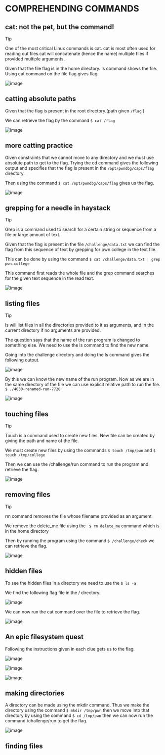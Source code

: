 # COMPREHENDING COMMANDS

## cat: not the pet, but the command!

> [!TIP]
> One of the most critical Linux commands is cat. cat is most often used for reading out files.cat will concatenate (hence the name) multiple files if provided multiple arguments.



Given that the file flag is in the home directory. ls command shows the file. Using cat command on the file flag gives flag.

![image](https://github.com/user-attachments/assets/27b93c20-3cbf-4f4e-b3bc-3b86741fe601)

## catting absolute paths

Given that the flag is present in the root directory.(path given `/flag` )

We can retrieve the flag by the command `$ cat /flag`

![image](https://github.com/user-attachments/assets/fdb8d160-3c11-4f53-b75f-9d8c4803e5ea)

## more catting practice

Given constraints that we cannot move to any directory and we must use absolute path to get to the flag.
Trying the cd command gives the following output and specifies that the flag is present in the `/opt/pwndbg/caps/flag` directory.

Then using the command `$ cat /opt/pwndbg/caps/flag` gives us the flag.

![image](https://github.com/user-attachments/assets/0304be11-0c6d-4d27-9442-ad5845075573)

## grepping for a needle in haystack

> [!TIP]
> Grep is a command used to search for a certain string or sequence from a file or large amount of text.

Given that the flag is present in the file `/challenge/data.txt` we can find the flag from this sequence of text by grepping for pwn.college in the text file.

This can be done by using the command `$ cat /challenge/data.txt | grep pwn.college`

This command first reads the whole file and the grep command searches for the given text sequence in the read text.


![image](https://github.com/user-attachments/assets/13f813b6-02cf-4dd4-a0df-9a28aed18041)

## listing files

> [!TIP]
> ls will list files in all the directories provided to it as arguments, and in the current directory if no arguments are provided.

The question says that the name of the run program is changed to something else. We need to use the ls command to find the new name.

Going into the challenge directory and doing the ls command gives the following output.

![image](https://github.com/user-attachments/assets/5add234a-5859-4ab5-a69e-bd6a3544bdfa)

By this we can know the new name of the run program. Now as we are in the same directory of the file we can use explicit relative path to run the file. `$ ./4030-renamed-run-7720`

![image](https://github.com/user-attachments/assets/d5231894-b845-4df5-8e9d-45815842284c)


## touching files

> [!TIP]
> Touch is a command used to create new files. New file can be created by giving the path and name of the file.


We must create new files by using the commands `$ touch /tmp/pwn` and `$ touch /tmp/college`

Then we can use the /challenge/run command to run the program and retrieve the flag.

![image](https://github.com/user-attachments/assets/bf687aeb-5249-45db-b470-fe601b68eef7)

## removing files 

> [!TIP]
> rm command removes the file whose filename provided as an argument

We remove the delete_me file using the ` $ rm delete_me` command which is in the home directory 

Then by running the program using the command `$ /challenge/check` we can retrieve the flag.

![image](https://github.com/user-attachments/assets/245704fc-c278-4b26-b439-ae020a2d4cf5)


## hidden files

To see the hidden files in a directory we need to use the `$ ls -a` 

We find the following flag file in the / directory.

![image](https://github.com/user-attachments/assets/3fd9dfc1-6836-4bb8-a9a8-297a63227d06)

We can now run the cat command over the file to retrieve the flag.


![image](https://github.com/user-attachments/assets/3748600d-3cff-440d-a7b4-609470562e4c)


## An epic filesystem quest

Following the instructions given in each clue gets us to the flag.

![image](https://github.com/user-attachments/assets/2c1eb380-e4c9-4dc5-a906-273ba8f47909)

![image](https://github.com/user-attachments/assets/0121e4f7-3324-42ab-bc49-36960e5173ee)

![image](https://github.com/user-attachments/assets/dee3c86f-9e87-47a6-b666-15c5e43cc68f)


## making directories

A directory can be made using the mkdir command. Thus we make the directory using the command `$ mkdir /tmp/pwn` then we move into that directory by using the command `$ cd /tmp/pwn` then we can now run the command /challenge/run to get the flag.

![image](https://github.com/user-attachments/assets/7479d80f-7a44-4d90-bf1b-c953130dc988)

## finding files
